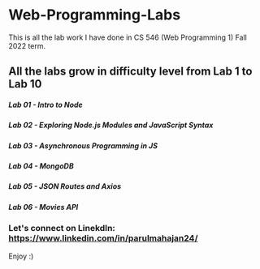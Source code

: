 # Web-Programming-Labs
This is all the lab work I have done in CS 546 (Web Programming 1) Fall 2022 term.

## All the labs grow in difficulty level from Lab 1 to Lab 10

##### Lab 01 - Intro to Node
##### Lab 02 - Exploring Node.js Modules and JavaScript Syntax
##### Lab 03 - Asynchronous Programming in JS
##### Lab 04 - MongoDB
##### Lab 05 - JSON Routes and Axios
##### Lab 06 - Movies API

### Let's connect on LinekdIn: https://www.linkedin.com/in/parulmahajan24/

Enjoy :)
